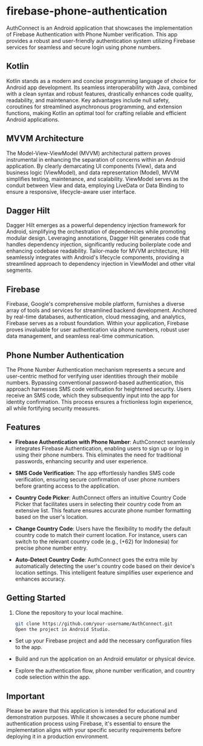 # firebase-phone-authentication
AuthConnect is an Android application that showcases the implementation of Firebase Authentication with Phone Number verification. This app provides a robust and user-friendly authentication system utilizing Firebase services for seamless and secure login using phone numbers.
## Kotlin
Kotlin stands as a modern and concise programming language of choice for Android app development. Its seamless interoperability with Java, combined with a clean syntax and robust features, drastically enhances code quality, readability, and maintenance. Key advantages include null safety, coroutines for streamlined asynchronous programming, and extension functions, making Kotlin an optimal tool for crafting reliable and efficient Android applications.
## MVVM Architecture
The Model-View-ViewModel (MVVM) architectural pattern proves instrumental in enhancing the separation of concerns within an Android application. By clearly demarcating UI components (View), data and business logic (ViewModel), and data representation (Model), MVVM simplifies testing, maintenance, and scalability. ViewModel serves as the conduit between View and data, employing LiveData or Data Binding to ensure a responsive, lifecycle-aware user interface.
## Dagger Hilt
Dagger Hilt emerges as a powerful dependency injection framework for Android, simplifying the orchestration of dependencies while promoting modular design. Leveraging annotations, Dagger Hilt generates code that handles dependency injection, significantly reducing boilerplate code and enhancing codebase readability. Tailor-made for MVVM architecture, Hilt seamlessly integrates with Android's lifecycle components, providing a streamlined approach to dependency injection in ViewModel and other vital segments.
## Firebase
Firebase, Google's comprehensive mobile platform, furnishes a diverse array of tools and services for streamlined backend development. Anchored by real-time databases, authentication, cloud messaging, and analytics, Firebase serves as a robust foundation. Within your application, Firebase proves invaluable for user authentication via phone numbers, robust user data management, and seamless real-time communication.
## Phone Number Authentication
The Phone Number Authentication mechanism represents a secure and user-centric method for verifying user identities through their mobile numbers. Bypassing conventional password-based authentication, this approach harnesses SMS code verification for heightened security. Users receive an SMS code, which they subsequently input into the app for identity confirmation. This process ensures a frictionless login experience, all while fortifying security measures.
## Features
- **Firebase Authentication with Phone Number**: AuthConnect seamlessly integrates Firebase Authentication, enabling users to sign up or log in using their phone numbers. This eliminates the need for traditional passwords, enhancing security and user experience.

- **SMS Code Verification**: The app effortlessly handles SMS code verification, ensuring secure confirmation of user phone numbers before granting access to the application.

- **Country Code Picker**: AuthConnect offers an intuitive Country Code Picker that facilitates users in selecting their country code from an extensive list. This feature ensures accurate phone number formatting based on the user's location.

- **Change Country Code**: Users have the flexibility to modify the default country code to match their current location. For instance, users can switch to the relevant country code (e.g., (+62) for Indonesia) for precise phone number entry.

- **Auto-Detect Country Code**: AuthConnect goes the extra mile by automatically detecting the user's country code based on their device's location settings. This intelligent feature simplifies user experience and enhances accuracy.

## Getting Started
1. Clone the repository to your local machine.

   ```bash
   git clone https://github.com/your-username/AuthConnect.git 
   Open the project in Android Studio.
   ```

- Set up your Firebase project and add the necessary configuration files to the app.

- Build and run the application on an Android emulator or physical device.

- Explore the authentication flow, phone number verification, and country code selection within the app.

## Important
Please be aware that this application is intended for educational and demonstration purposes. While it showcases a secure phone number authentication process using Firebase, it's essential to ensure the implementation aligns with your specific security requirements before deploying it in a production environment.


